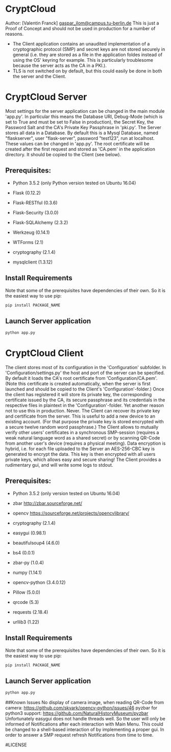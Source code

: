 # CryptCloud
Author: [Valentin Franck] <gaspar_ilom@campus.tu-berlin.de>
This is just a Proof of Concept and should not be used in production for a number of reasons.
* The Client application contains an unaudited implementation of a cryptographic protocol (SMP) and secret keys are not stored securely in general (i.e. they are stored as a file in the application foldes instead of using the OS' keyring for example. This is particularly troublesome because the server acts as the CA in a PKI.).
* TLS is not switched on by default, but this could easily be done in both the server and the Client.

# CryptCloud Server
Most settings for the server application can be changed in the main module 'app.py'. In particular this means the Database URI, Debug-Mode (which is set to True and must be set to False in production), the Secret Key, the Password Salt and the CA's Private Key Passphrase in
'pki.py'.
The Server stores all data in a Database. By default this is a Mysql Database, named "flaskserver", user "flask-server", password "test123", run at localhost. These values can be changed in 'app.py'.
The root certificate will be created after the first request and stored as 'CA.pem' in the application directory. It should be copied to the Client (see below).

## Prerequisites:
* Python 3.5.2 (only Python version tested on Ubuntu 16.04)

* Flask (0.12.2)
* Flask-RESTful (0.3.6)
* Flask-Security (3.0.0)
* Flask-SQLAlchemy (2.3.2)
* Werkzeug (0.14.1)
* WTForms (2.1)
* cryptography (2.1.4)
* mysqlclient (1.3.12)

## Install Requirements
Note that some of the prerequisites have dependencies of their own. So it is the easiest way to use pip:
```sh
pip install PACKAGE_NAME
```

## Launch Server application
```sh
python app.py
```

# CryptCloud Client
The client stores most of its configuration in the 'Configuration' subfolder. In 'Configuration/settings.py' the host and port of the server can be specified. By default it loads the CA's root certificate from 'Configuration/CA.pem'. (Note this certificate is created automatically, when the server is first launched and should be copied to the Client's 'Configuration'-folder.)
Once the client has registered it will store its private key, the corresponding certificate issued by the CA, its secure passphrase and its credentials in the respective files in plaintext in the 'Configuration'-folder. Yet another reason not to use this in production. Never.
The Client can recover its private key and certificate from the server. This is useful to add a new device to an existing account. (For that purpose the private key is stored encrypted with a secure twelve random word passphrase.)
The Client allows to mutually verify other users' certificates in a synchronous SMP-session (requires a weak natural language word as a shared secret) or by scanning QR-Code from another user's device (requires a physical meeting).
Data encryption is hybrid, i.e. for each file uploaded to the Server an AES-256-CBC key is generated to encrypt the data. This key is then encrypted with all users private keys, which allows easy and secure sharing!
The Client provides a rudimentary gui, and will write some logs to stdout.

## Prerequisites:
* Python 3.5.2 (only version tested on Ubuntu 16.04)
* zbar http://zbar.sourceforge.net/
* opencv https://sourceforge.net/projects/opencvlibrary/

* cryptography (2.1.4)
* easygui (0.98.1)
* beautifulsoup4 (4.6.0)
* bs4 (0.0.1)
* zbar-py (1.0.4)
* numpy (1.14.1)
* opencv-python (3.4.0.12)
* Pillow (5.0.0)
* qrcode (5.3)
* requests (2.18.4)
* urllib3 (1.22)

## Install Requirements
Note that some of the prerequisites have dependencies of their own. So it is the easiest way to use pip:
```sh
pip install PACKAGE_NAME
```

## Launch Server application
```sh
python app.py
```

##Known Issues
No display of camera image, when reading QR-Code from camera: https://github.com/skvark/opencv-python/issues/46
pyzbar for python3 support: https://github.com/NaturalHistoryMuseum/pyzbar
Unfortunately easygui does not handle threads well. So the user will only be informed of Notifications after each interaction with Main Menu. This could be changed to a shell-based interaction of by implementing a proper gui. In order to answer a SMP request refresh Notifications from time to time.

#LICENSE
